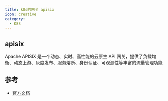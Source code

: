 ```yaml
---
title: k8s的网关 apisix 
icon: creative
category:
  - K8S
---
```


## apisix

Apache APISIX 是一个动态、实时、高性能的云原生 API 网关，提供了负载均衡、动态上游、灰度发布、服务熔断、身份认证、可观测性等丰富的流量管理功能

## 参考

- [官方文档](https://apisix.apache.org/zh/docs/apisix/getting-started/README/)
